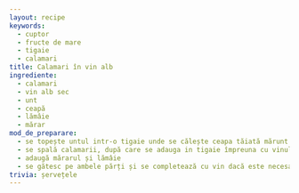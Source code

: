 ```yaml
---
layout: recipe
keywords:
  - cuptor
  - fructe de mare
  - tigaie
  - calamari
title: Calamari în vin alb
ingrediente:
  - calamari
  - vin alb sec
  - unt
  - ceapă
  - lămâie
  - mărar
mod_de_preparare:
  - se topește untul intr-o tigaie unde se călește ceapa tăiată mărunt
  - se spală calamarii, după care se adauga in tigaie împreuna cu vinul, cât să fie acoperiți pe jumătate
  - adaugă mărarul și lămâie
  - se gătesc pe ambele părți și se completează cu vin dacă este necesar
trivia: șervețele
---
```

